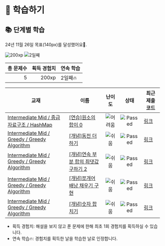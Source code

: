 # 📖 학습하기

## 📚 단계별 학습
24년 11월 26일 목표(140px)를 달성했어요🥳.

![200xp](https://img.shields.io/badge/EXP-200xp-%235cb85c.svg?for-the-badge)
![2일째](https://img.shields.io/badge/연속학습-2일째-%23E34F26.svg?for-the-badge)

|총 문제수|획득 경험치|연속 학습|
|---:|---:|---|
5|200xp|2일째🔥|

|교재|이름|난이도|상태|최근 제출 코드|
|---|---|:---:|:---:|---|
|[Intermediate Mid / 중급 자료구조 / HashMap](https://www.codetree.ai/missions?missionId=8)|[[연습]원소의 합이 0](https://www.codetree.ai/missions/8/problems/the-sum-of-the-elements-is-0)|![어려움][hard]|![Passed][passed]|[링크](https://github.com/aerim-choi/codetree-TILs/blob/main/241126/%EC%9B%90%EC%86%8C%EC%9D%98%20%ED%95%A9%EC%9D%B4%200/the-sum-of-the-elements-is-0.py)|
|[Intermediate Mid / Greedy / Greedy Algorithm](https://www.codetree.ai/missions?missionId=8)|[[개념]동전 더하기](https://www.codetree.ai/missions/8/problems/add-coins)|![쉬움][easy]|![Passed][passed]|[링크](https://github.com/aerim-choi/codetree-TILs/blob/main/241126/%EB%8F%99%EC%A0%84%20%EB%8D%94%ED%95%98%EA%B8%B0/add-coins.py)|
|[Intermediate Mid / Greedy / Greedy Algorithm](https://www.codetree.ai/missions?missionId=8)|[[개념]연속 부분 합의 최댓값 구하기 2](https://www.codetree.ai/missions/8/problems/max-of-partial-sum-2)|![쉬움][easy]|![Passed][passed]|[링크](https://github.com/aerim-choi/codetree-TILs/blob/main/241126/%EC%97%B0%EC%86%8D%20%EB%B6%80%EB%B6%84%20%ED%95%A9%EC%9D%98%20%EC%B5%9C%EB%8C%93%EA%B0%92%20%EA%B5%AC%ED%95%98%EA%B8%B0%202/max-of-partial-sum-2.py)|
|[Intermediate Mid / Greedy / Greedy Algorithm](https://www.codetree.ai/missions?missionId=8)|[[개념]쪼개어 배낭 채우기 구현](https://www.codetree.ai/missions/8/problems/implement-fractional-knapsack)|![쉬움][easy]|![Passed][passed]|[링크](https://github.com/aerim-choi/codetree-TILs/blob/main/241126/%EC%AA%BC%EA%B0%9C%EC%96%B4%20%EB%B0%B0%EB%82%AD%20%EC%B1%84%EC%9A%B0%EA%B8%B0%20%EA%B5%AC%ED%98%84/implement-fractional-knapsack.py)|
|[Intermediate Mid / Greedy / Greedy Algorithm](https://www.codetree.ai/missions?missionId=8)|[[개념]숫자 합치기](https://www.codetree.ai/missions/8/problems/merge-numbers)|![쉬움][easy]|![Passed][passed]|[링크](https://github.com/aerim-choi/codetree-TILs/blob/main/241126/%EC%88%AB%EC%9E%90%20%ED%95%A9%EC%B9%98%EA%B8%B0/merge-numbers.py)|


* 획득 경험치: 해설을 보지 않고 푼 문제에 한해 최초 1회 경험치를 획득하실 수 있습니다.
* 연속 학습🔥: 경험치를 획득한 날을 학습한 날로 인정합니다.










[b5]: https://img.shields.io/badge/Bronze_5-%235D3E31.svg
[b4]: https://img.shields.io/badge/Bronze_4-%235D3E31.svg
[b3]: https://img.shields.io/badge/Bronze_3-%235D3E31.svg
[b2]: https://img.shields.io/badge/Bronze_2-%235D3E31.svg
[b1]: https://img.shields.io/badge/Bronze_1-%235D3E31.svg
[s5]: https://img.shields.io/badge/Silver_5-%23394960.svg
[s4]: https://img.shields.io/badge/Silver_4-%23394960.svg
[s3]: https://img.shields.io/badge/Silver_3-%23394960.svg
[s2]: https://img.shields.io/badge/Silver_2-%23394960.svg
[s1]: https://img.shields.io/badge/Silver_1-%23394960.svg
[g5]: https://img.shields.io/badge/Gold_5-%23FFC433.svg
[g4]: https://img.shields.io/badge/Gold_4-%23FFC433.svg
[g3]: https://img.shields.io/badge/Gold_3-%23FFC433.svg
[g2]: https://img.shields.io/badge/Gold_2-%23FFC433.svg
[g1]: https://img.shields.io/badge/Gold_1-%23FFC433.svg
[p5]: https://img.shields.io/badge/Platinum_5-%2376DDD8.svg
[p4]: https://img.shields.io/badge/Platinum_4-%2376DDD8.svg
[p3]: https://img.shields.io/badge/Platinum_3-%2376DDD8.svg
[p2]: https://img.shields.io/badge/Platinum_2-%2376DDD8.svg
[p1]: https://img.shields.io/badge/Platinum_1-%2376DDD8.svg
[passed]: https://img.shields.io/badge/Passed-%23009D27.svg
[failed]: https://img.shields.io/badge/Failed-%23D24D57.svg
[easy]: https://img.shields.io/badge/쉬움-%235cb85c.svg?for-the-badge
[medium]: https://img.shields.io/badge/보통-%23FFC433.svg?for-the-badge
[hard]: https://img.shields.io/badge/어려움-%23D24D57.svg?for-the-badge